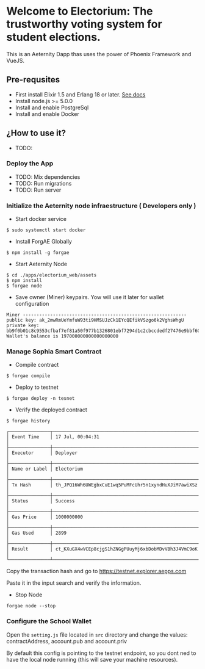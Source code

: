 # Welcome to Electorium: The trustworthy voting system for student elections.

This is an Aeternity Dapp thas uses the power of Phoenix Framework and VueJS.

## Pre-requsites

* First install Elixir 1.5 and Erlang 18 or later. [See docs](https://hexdocs.pm/phoenix/installation.html)
* Install node.js >= 5.0.0
* Install and enable PostgreSql
* Install and enable Docker

## ¿How to use it?

* TODO:

### Deploy the App

* TODO: Mix dependencies
* TODO: Run migrations
* TODO: Run server


### Initialize the Aeternity node infraestructure ( Developers only )

* Start docker service
```
$ sudo systemctl start docker

```

* Install ForgAE Globally
```
$ npm install -g forgae
```

* Start Aeternity Node
```
$ cd ./apps/electorium_web/assets
$ npm install
$ forgae node
```

* Save owner (Miner) keypairs. Yow will use it later for wallet configuration

```
Miner ------------------------------------------------------------
public key: ak_2mwRmUeYmfuW93ti9HMSUJzCk1EYcQEfikVSzgo6k2VghsWhgU
private key: bb9f0b01c8c9553cfbaf7ef81a50f977b1326801ebf7294d1c2cbccdedf27476e9bbf604e611b5460a3b3999e9771b6f60417d73ce7c5519e12f7e127a1225ca
Wallet's balance is 197000000000000000000 
```

### Manage Sophia Smart Contract

* Compile contract
```
$ forgae compile
```

* Deploy to testnet
```
$ forgae deploy -n tesnet
```

* Verify the deployed contract
```
$ forgae history

┌───────────────┬──────────────────────────────────────────────────────┐
│ Event Time    │ 17 Jul, 00:04:31                                     │
├───────────────┼──────────────────────────────────────────────────────┤
│ Executor      │ Deployer                                             │
├───────────────┼──────────────────────────────────────────────────────┤
│ Name or Label │ Electorium                                           │
├───────────────┼──────────────────────────────────────────────────────┤
│ Tx Hash       │ th_JPQ16Wh6UWEgbxCuE1wq5PuMFcUhr5n1xyndHuXJiM7awiXSz │
├───────────────┼──────────────────────────────────────────────────────┤
│ Status        │ Success                                              │
├───────────────┼──────────────────────────────────────────────────────┤
│ Gas Price     │ 1000000000                                           │
├───────────────┼──────────────────────────────────────────────────────┤
│ Gas Used      │ 2899                                                 │
├───────────────┼──────────────────────────────────────────────────────┤
│ Result        │ ct_KXuGX4wVCEp8cjgS1hZNGgPUuyMj6xbDobMDvVBh3J4VmC9oK │
└───────────────┴──────────────────────────────────────────────────────┘
```

Copy the transaction hash and go to https://testnet.explorer.aepps.com

Paste it in the input search and verify the information.

* Stop Node
```
forgae node --stop
```

### Configure the School Wallet

Open the `setting.js` file located in `src` directory and change the values: contractAddress, account.pub and account.priv 

By default this config is pointing to the testnet endpoint, so you dont ned to have the local node running (this will save your machine resources).

